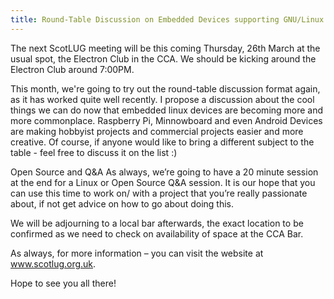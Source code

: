 ```yaml
---
title: Round-Table Discussion on Embedded Devices supporting GNU/Linux
---
```


The next ScotLUG meeting will be this coming Thursday, 26th March at the usual spot, the Electron Club in the CCA. We should be kicking around the Electron Club around 7:00PM.

This month, we're going to try out the round-table discussion format again, as it has worked quite well recently. I propose a discussion about the cool things we can do now that embedded linux devices are becoming more and more commonplace. Raspberry Pi, Minnowboard and even Android Devices are making hobbyist projects and commercial projects easier and more creative. Of course, if anyone would like to bring a different subject to the table - feel free to discuss it on the list :)

Open Source and Q&A As always, we’re going to have a 20 minute session at the end for a Linux or Open Source Q&A session. It is our hope that you can use this time to work on/ with a project that you’re really passionate about, if not get advice on how to go about doing this.

We will be adjourning to a local bar afterwards, the exact location to be confirmed as we need to check on availability of space at the CCA Bar.

As always, for more information – you can visit the website at www.scotlug.org.uk.

Hope to see you all there!
